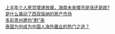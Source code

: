   
[上半年个人房贷增速放缓，海南未来楼市是涨还是跌?](http://www.dianyue.me/archives/521/1x25s2qiw2bewvoc/)  
[是什么撬动了西双版纳的房产市场](http://www.dianyue.me/archives/385/g85qvzndujeobi73/)  
[多彩贵州邀你“黔”来](http://www.dianyue.me/archives/817/118fgu4adb7j7v2f/)  
[泰国为何成为中国人海外置业的热门之选？](http://www.dianyue.me/archives/813/x3ht6crw0b7l23om/)